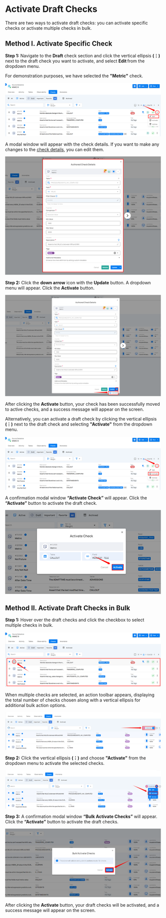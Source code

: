 # Activate Draft Checks

There are two ways to activate draft checks: you can activate specific checks or activate multiple checks in bulk.
 
## Method I. Activate Specific Check

**Step 1:** Navigate to the **Draft** check section and click the vertical ellipsis **(⋮)** next to the draft check you want to activate, and select **Edit** from the dropdown menu.

For demonstration purposes, we have selected the **"Metric"** check.

![checks-list](../assets/datastore-checks/activate-draft-check/checks-list-light-26.png)

A modal window will appear with the check details. If you want to make any changes to the [check details](https://userguide.qualytics.io/checks/checks-template/#:~:text=Enter%20the%20following%20details%20to%20add%20the%20check%20template%3A), you can edit them.

![check-details](../assets/datastore-checks/activate-draft-check/check-details-light-27.png)

**Step 2:** Click the **down arrow** icon with the **Update** button. A dropdown menu will appear. Click the **Activate** button.  

![activate](../assets/datastore-checks/activate-draft-check/activate-light-28.png)

After clicking the **Activate** button, your check has been successfully moved to active checks, and a success message will appear on the screen.

Alternatively, you can activate a draft check by clicking the vertical ellipsis **(⋮)** next to the draft check and selecting **"Activate"** from the dropdown menu.

![activate-specific](../assets/datastore-checks/activate-draft-check/activate-specific-light.png)

A confirmation modal window **“Activate Check”** will appear. Click the **“Activate”** button to activate the draft check.

![activate-modal](../assets/datastore-checks/activate-draft-check/activate-modal-light.png)

## Method II. Activate Draft Checks in Bulk

**Step 1:** Hover over the draft checks and click the checkbox to select multiple checks in bulk.

![bulk-draft](../assets/datastore-checks/activate-draft-check/bulk-draft-light-94.png)
 
When multiple checks are selected, an action toolbar appears, displaying the total number of checks chosen along with a vertical ellipsis for additional bulk action options.

![action-toolbar](../assets/datastore-checks/activate-draft-check/action-toolbar-light-95.png)

**Step 2:** Click the vertical ellipsis **(⋮)** and choose **"Activate"** from the dropdown menu to activate the selected checks.

![activate-btn](../assets/datastore-checks/activate-draft-check/activate-btn-light-96.png)

**Step 3:** A confirmation modal window **“Bulk Activate Checks”** will appear. Click the **“Activate”** button to activate the draft checks.

![modal-window](../assets/datastore-checks/activate-draft-check/modal-window-light-97.png)

After clicking the **Activate** button, your draft checks will be activated, and a success message will appear on the screen.